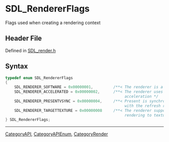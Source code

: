 # SDL_RendererFlags

Flags used when creating a rendering context

## Header File

Defined in [SDL_render.h](https://github.com/libsdl-org/SDL/blob/SDL2/include/SDL_render.h)

## Syntax

```c
typedef enum SDL_RendererFlags
{
    SDL_RENDERER_SOFTWARE = 0x00000001,         /**< The renderer is a software fallback */
    SDL_RENDERER_ACCELERATED = 0x00000002,      /**< The renderer uses hardware
                                                     acceleration */
    SDL_RENDERER_PRESENTVSYNC = 0x00000004,     /**< Present is synchronized
                                                     with the refresh rate */
    SDL_RENDERER_TARGETTEXTURE = 0x00000008     /**< The renderer supports
                                                     rendering to texture */
} SDL_RendererFlags;
```





----
[CategoryAPI](CategoryAPI), [CategoryAPIEnum](CategoryAPIEnum), [CategoryRender](CategoryRender)

